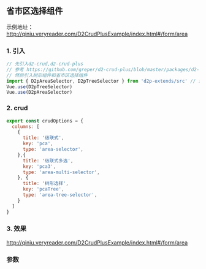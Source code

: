 ## 省市区选择组件
示例地址：http://qiniu.veryreader.com/D2CrudPlusExample/index.html#/form/area
###  1. 引入   
```javascript
// 先引入d2-crud,d2-crud-plus
// 参考 https://github.com/greper/d2-crud-plus/blob/master/packages/d2-crud-plus-example/src/business/lib/index.js
// 然后引入树形组件和省市区选择组件
import { D2pAreaSelector, D2pTreeSelector } from 'd2p-extends/src' // 源码方式引入，上传组件支持懒加载
Vue.use(D2pTreeSelector)
Vue.use(D2pAreaSelector)
```
###  2. crud 
```javascript
export const crudOptions = {
  columns: [
    {
      title: '级联式',
      key: 'pca',
      type: 'area-selector',
    },{
      title: '级联式多选',
      key: 'pca3',
      type: 'area-multi-selector',
    }, {
      title: '树形选择',
      key: 'pcaTree',
      type: 'area-tree-selector',
    }
  ]
}
```
###  3. 效果
 http://qiniu.veryreader.com/D2CrudPlusExample/index.html#/form/area
 
###  参数
